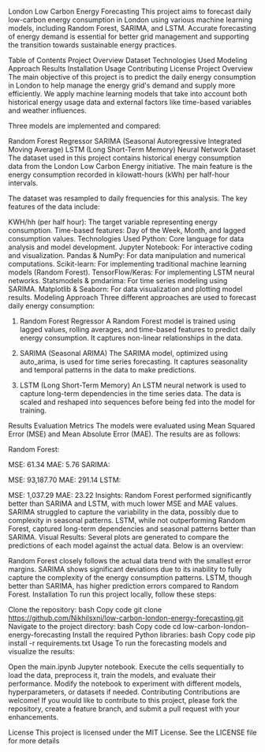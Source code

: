 London Low Carbon Energy Forecasting
This project aims to forecast daily low-carbon energy consumption in London using various machine learning models, including Random Forest, SARIMA, and LSTM. Accurate forecasting of energy demand is essential for better grid management and supporting the transition towards sustainable energy practices.

Table of Contents
Project Overview
Dataset
Technologies Used
Modeling Approach
Results
Installation
Usage
Contributing
License
Project Overview
The main objective of this project is to predict the daily energy consumption in London to help manage the energy grid's demand and supply more efficiently. We apply machine learning models that take into account both historical energy usage data and external factors like time-based variables and weather influences.

Three models are implemented and compared:

Random Forest Regressor
SARIMA (Seasonal Autoregressive Integrated Moving Average)
LSTM (Long Short-Term Memory) Neural Network
Dataset
The dataset used in this project contains historical energy consumption data from the London Low Carbon Energy initiative. The main feature is the energy consumption recorded in kilowatt-hours (kWh) per half-hour intervals.

The dataset was resampled to daily frequencies for this analysis. The key features of the data include:

KWH/hh (per half hour): The target variable representing energy consumption.
Time-based features: Day of the Week, Month, and lagged consumption values.
Technologies Used
Python: Core language for data analysis and model development.
Jupyter Notebook: For interactive coding and visualization.
Pandas & NumPy: For data manipulation and numerical computations.
Scikit-learn: For implementing traditional machine learning models (Random Forest).
TensorFlow/Keras: For implementing LSTM neural networks.
Statsmodels & pmdarima: For time series modeling using SARIMA.
Matplotlib & Seaborn: For data visualization and plotting model results.
Modeling Approach
Three different approaches are used to forecast daily energy consumption:

1. Random Forest Regressor
A Random Forest model is trained using lagged values, rolling averages, and time-based features to predict daily energy consumption. It captures non-linear relationships in the data.

2. SARIMA (Seasonal ARIMA)
The SARIMA model, optimized using auto_arima, is used for time series forecasting. It captures seasonality and temporal patterns in the data to make predictions.

3. LSTM (Long Short-Term Memory)
An LSTM neural network is used to capture long-term dependencies in the time series data. The data is scaled and reshaped into sequences before being fed into the model for training.

Results
Evaluation Metrics
The models were evaluated using Mean Squared Error (MSE) and Mean Absolute Error (MAE). The results are as follows:

Random Forest:

MSE: 61.34
MAE: 5.76
SARIMA:

MSE: 93,187.70
MAE: 291.14
LSTM:

MSE: 1,037.29
MAE: 23.22
Insights:
Random Forest performed significantly better than SARIMA and LSTM, with much lower MSE and MAE values.
SARIMA struggled to capture the variability in the data, possibly due to complexity in seasonal patterns.
LSTM, while not outperforming Random Forest, captured long-term dependencies and seasonal patterns better than SARIMA.
Visual Results:
Several plots are generated to compare the predictions of each model against the actual data. Below is an overview:

Random Forest closely follows the actual data trend with the smallest error margins.
SARIMA shows significant deviations due to its inability to fully capture the complexity of the energy consumption patterns.
LSTM, though better than SARIMA, has higher prediction errors compared to Random Forest.
Installation
To run this project locally, follow these steps:

Clone the repository:
bash
Copy code
git clone https://github.com/Nikhilsxni/low-carbon-london-energy-forecasting.git
Navigate to the project directory:
bash
Copy code
cd low-carbon-london-energy-forecasting
Install the required Python libraries:
bash
Copy code
pip install -r requirements.txt
Usage
To run the forecasting models and visualize the results:

Open the main.ipynb Jupyter notebook.
Execute the cells sequentially to load the data, preprocess it, train the models, and evaluate their performance.
Modify the notebook to experiment with different models, hyperparameters, or datasets if needed.
Contributing
Contributions are welcome! If you would like to contribute to this project, please fork the repository, create a feature branch, and submit a pull request with your enhancements.

License
This project is licensed under the MIT License. See the LICENSE file for more details
